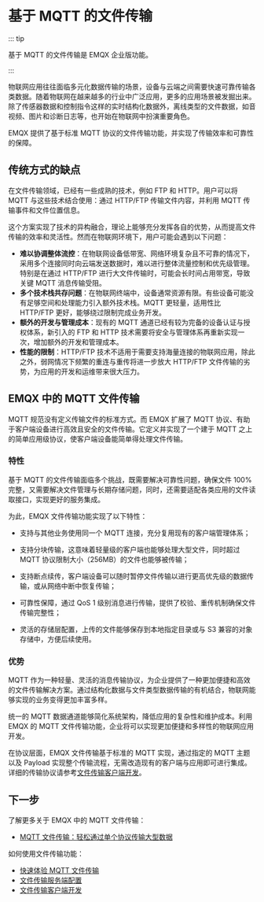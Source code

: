 # 基于 MQTT 的文件传输

::: tip

基于 MQTT 的文件传输是 EMQX 企业版功能。

:::

物联网应用往往面临多元化数据传输的场景，设备与云端之间需要快速可靠传输各类数据。随着物联网在越来越多的行业中广泛应用，更多的应用场景被发掘出来。除了传感器数据和控制指令这样的实时结构化数据外，离线类型的文件数据，如音视频、图片和诊断日志等，也开始在物联网中扮演重要角色。

EMQX 提供了基于标准 MQTT 协议的文件传输功能，并实现了传输效率和可靠性的保障。

## 传统方式的缺点

在文件传输领域，已经有一些成熟的技术，例如 FTP 和 HTTP。用户可以将 MQTT 与这些技术结合使用：通过 HTTP/FTP 传输文件内容，并利用 MQTT 传输事件和文件位置信息。

这个方案实现了技术的异构融合，理论上能够充分发挥各自的优势，从而提高文件传输的效率和灵活性。然而在物联网环境下，用户可能会遇到以下问题：

- **难以协调整体流控**：在物联网设备低带宽、网络环境复杂且不可靠的情况下，采用多个连接同时向云端发送数据时，难以进行整体流量控制和优先级管理。特别是在通过 HTTP/FTP 进行大文件传输时，可能会长时间占用带宽，导致关键 MQTT 消息传输受阻。
- **多个技术栈共存问题**：在物联网终端中，设备通常资源有限。有些设备可能没有足够空间和处理能力引入额外技术栈。MQTT 更轻量，适用性比 HTTP/FTP 更好，能够绕过限制完成业务开发。
- **额外的开发与管理成本**：现有的 MQTT 通道已经有较为完备的设备认证与授权体系，新引入的 FTP 和 HTTP 技术需要将安全与管理体系再重新实现一次，增加额外的开发和管理成本。
- **性能的限制**：HTTP/FTP 技术不适用于需要支持海量连接的物联网应用，除此之外，弱网情况下频繁的重连与重传将进一步放大 HTTP/FTP 文件传输的劣势，为应用的开发和运维带来很大压力。

## EMQX 中的 MQTT 文件传输

MQTT 规范没有定义传输文件的标准方式。而 EMQX 扩展了 MQTT 协议、有助于客户端设备进行高效且安全的文件传输。它定义并实现了一个建于 MQTT 之上的简单应用级协议，使客户端设备能简单得处理文件传输。

### 特性

基于 MQTT 的文件传输面临多个挑战，既需要解决可靠性问题，确保文件 100% 完整，又需要解决文件管理与长期存储问题，同时，还需要适配各类应用的文件读取接口，实现更好的服务集成。

为此，EMQX 文件传输功能实现了以下特性：

- 支持与其他业务使用同一个 MQTT 连接，充分复用现有的客户端管理体系；

- 支持分块传输，这意味着轻量级的客户端也能够处理大型文件，同时超过 MQTT 协议限制大小（256MB）的文件也能够被传输；

- 支持断点续传，客户端设备可以随时暂停文件传输以进行更高优先级的数据传输，或从网络中断中恢复传输；

- 可靠性保障，通过 QoS 1 级别消息进行传输，提供了校验、重传机制确保文件传输完整性；

- 灵活的存储层配置，上传的文件能够保存到本地指定目录或与 S3 兼容的对象存储中，方便后续使用。

### 优势

MQTT 作为一种轻量、灵活的消息传输协议，为企业提供了一种更加便捷和高效的文件传输解决方案。通过结构化数据与文件类型数据传输的有机结合，物联网能够实现的业务变得更加丰富多样。

统一的 MQTT 数据通道能够简化系统架构，降低应用的复杂性和维护成本。利用 EMQX 的 MQTT 文件传输功能，企业将可以实现更加便捷和多样性的物联网应用开发。

在协议层面，EMQX 文件传输基于标准的 MQTT 实现，通过指定的 MQTT 主题以及 Payload 实现整个传输流程，无需改造现有的客户端与应用即可进行集成。详细的传输协议请参考[文件传输客户端开发](./client.md)。

## 下一步

了解更多关于 EMQX 中的 MQTT 文件传输：

- [MQTT 文件传输：轻松通过单个协议传输大型数据](https://www.emqx.com/en/blog/file-transfer-over-mqtt)

如何使用文件传输功能：

- [快速体验 MQTT 文件传输](./quick-start.md)
- [文件传输服务端配置](./broker.md)
- [文件传输客户端开发](./client.md)
